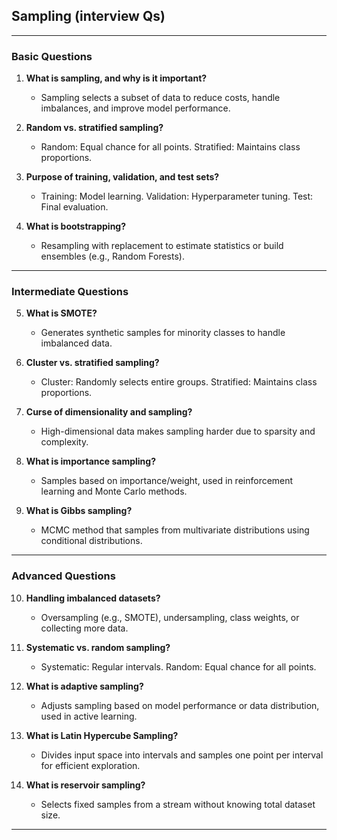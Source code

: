 ## Sampling (interview Qs)

---

### **Basic Questions**
1. **What is sampling, and why is it important?**  
   - Sampling selects a subset of data to reduce costs, handle imbalances, and improve model performance.

2. **Random vs. stratified sampling?**  
   - Random: Equal chance for all points. Stratified: Maintains class proportions.

3. **Purpose of training, validation, and test sets?**  
   - Training: Model learning. Validation: Hyperparameter tuning. Test: Final evaluation.

4. **What is bootstrapping?**  
   - Resampling with replacement to estimate statistics or build ensembles (e.g., Random Forests).

---

### **Intermediate Questions**
5. **What is SMOTE?**  
   - Generates synthetic samples for minority classes to handle imbalanced data.

6. **Cluster vs. stratified sampling?**  
   - Cluster: Randomly selects entire groups. Stratified: Maintains class proportions.

7. **Curse of dimensionality and sampling?**  
   - High-dimensional data makes sampling harder due to sparsity and complexity.

8. **What is importance sampling?**  
   - Samples based on importance/weight, used in reinforcement learning and Monte Carlo methods.

9. **What is Gibbs sampling?**  
   - MCMC method that samples from multivariate distributions using conditional distributions.

---

### **Advanced Questions**
10. **Handling imbalanced datasets?**  
    - Oversampling (e.g., SMOTE), undersampling, class weights, or collecting more data.

11. **Systematic vs. random sampling?**  
    - Systematic: Regular intervals. Random: Equal chance for all points.

12. **What is adaptive sampling?**  
    - Adjusts sampling based on model performance or data distribution, used in active learning.

13. **What is Latin Hypercube Sampling?**  
    - Divides input space into intervals and samples one point per interval for efficient exploration.

14. **What is reservoir sampling?**  
    - Selects fixed samples from a stream without knowing total dataset size.

---

